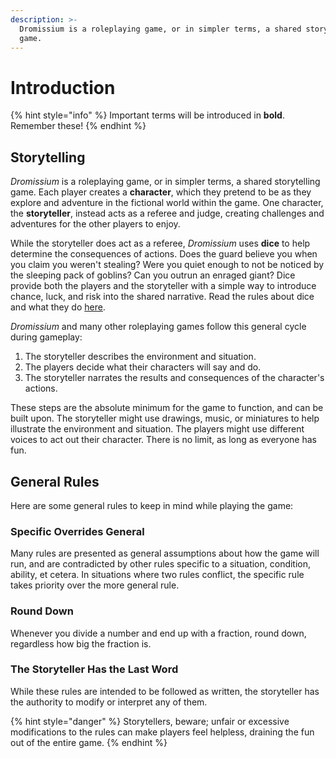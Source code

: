 ```yaml
---
description: >-
  Dromissium is a roleplaying game, or in simpler terms, a shared storytelling
  game.
---
```


# Introduction

{% hint style="info" %}
Important terms will be introduced in **bold**. Remember these!
{% endhint %}

## Storytelling

_Dromissium_ is a roleplaying game, or in simpler terms, a shared storytelling game. Each player creates a **character**, which they pretend to be as they explore and adventure in the fictional world within the game. One character, the **storyteller**, instead acts as a referee and judge, creating challenges and adventures for the other players to enjoy.

While the storyteller does act as a referee, _Dromissium_ uses **dice** to help determine the consequences of actions. Does the guard believe you when you claim you weren't stealing? Were you quiet enough to not be noticed by the sleeping pack of goblins? Can you outrun an enraged giant? Dice provide both the players and the storyteller with a simple way to introduce chance, luck, and risk into the shared narrative. Read the rules about dice and what they do [here](success-and-failure.md).

_Dromissium_ and many other roleplaying games follow this general cycle during gameplay:

1. The storyteller describes the environment and situation.
2. The players decide what their characters will say and do.
3. The storyteller narrates the results and consequences of the character's actions.

These steps are the absolute minimum for the game to function, and can be built upon. The storyteller might use drawings, music, or miniatures to help illustrate the environment and situation. The players might use different voices to act out their character. There is no limit, as long as everyone has fun.

## General Rules

Here are some general rules to keep in mind while playing the game:

### Specific Overrides General

Many rules are presented as general assumptions about how the game will run, and are contradicted by other rules specific to a situation, condition, ability, et cetera. In situations where two rules conflict, the specific rule takes priority over the more general rule.

### Round Down

Whenever you divide a number and end up with a fraction, round down, regardless how big the fraction is.

### The Storyteller Has the Last Word

While these rules are intended to be followed as written, the storyteller has the authority to modify or interpret any of them. 

{% hint style="danger" %}
Storytellers, beware; unfair or excessive modifications to the rules can make players feel helpless, draining the fun out of the entire game.
{% endhint %}

